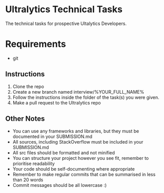 # Ultralytics Technical Tasks

The technical tasks for prospective Ultalytics Developers.  

# Requirements

- git
## Instructions

1. Clone the repo
2. Create a new branch named interview/%YOUR_FULL_NAME%
3. Follow the instructions inside the folder of the task(s) you were given.
4. Make a pull request to the Ultralytics repo

## Other Notes

- You can use any frameworks and libraries, but they must be documented in your SUBMISSION.md
- All sources, including StackOverflow must be included in your SUBMISSION.md
- All src files should be formatted and not minified
- You can structure your project however you see fit, remember to prioritise readability
- Your code should be self-documenting where appropriate
- Remember to make regular commits that can be summarised in less than 20 words
- Commit messages should be all lowercase :)
